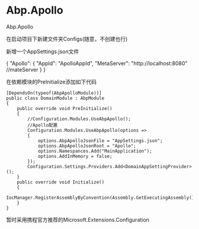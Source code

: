 # Abp.Apollo
Abp.Apollo

在启动项目下新建文件夹Configs(随意，不创建也行)

新增一个AppSettings.json文件

{
  "Apollo": {
    "AppId": "ApolloAppId",
    "MetaServer": "http://localhost:8080" //mateServer
  }
}

在依赖模块的PreInitialize添加如下代码


    [DependsOn(typeof(AbpApolloModule))]
    public class DomainModule : AbpModule
    {
        public override void PreInitialize()
        {
            //Configuration.Modules.UseAbpApollo();
            //Apollo配置
            Configuration.Modules.UseAbpApollo(options =>
            {
                options.AbpApolloJsonFile = "AppSettings.json";
                options.AbpApolloJsonRoot = "Apollo";
                options.Namespances.Add("MainApplication");
                options.AddInMemory = false;
            });
            Configuration.Settings.Providers.Add<DomainAppSettingProvider>();
        }
        public override void Initialize()
        {
            IocManager.RegisterAssemblyByConvention(Assembly.GetExecutingAssembly());
        }
    }


暂时采用携程官方推荐的Microsoft.Extensions.Configuration
